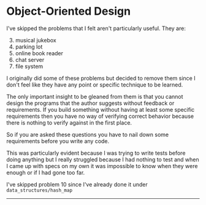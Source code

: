 # Object-Oriented Design

I've skipped the problems that I felt aren't particularly useful. They are:

3. musical jukebox
4. parking lot
5. online book reader
7. chat server
9. file system

I originally did some of these problems but decided to remove them since
I don't feel like they have any point or specific technique to be learned.

The only important insight to be gleaned from them is that you cannot design
the programs that the author suggests without feedback or requirements. If
you build something without having at least some specific requirements then you
have no way of verifying correct behavior because there is nothing to verify
against in the first place.

So if you are asked these questions you have to nail down some requirements
before you write any code.

This was particularly evident because I was trying to write tests before doing
anything but I really struggled because I had nothing to test and when I
came up with specs on my own it was impossible to know when they were enough
or if I had gone too far.

I've skipped problem 10 since I've already done it under
`data_structures/hash_map`

----------
